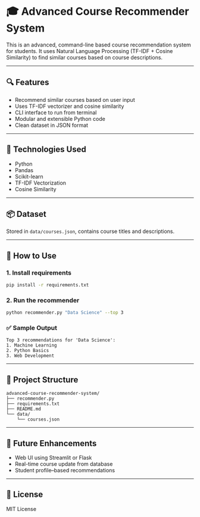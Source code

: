 
# 🎓 Advanced Course Recommender System

This is an advanced, command-line based course recommendation system for students. It uses Natural Language Processing (TF-IDF + Cosine Similarity) to find similar courses based on course descriptions.

---

## 🔍 Features

- Recommend similar courses based on user input
- Uses TF-IDF vectorizer and cosine similarity
- CLI interface to run from terminal
- Modular and extensible Python code
- Clean dataset in JSON format

---

## 🧠 Technologies Used

- Python
- Pandas
- Scikit-learn
- TF-IDF Vectorization
- Cosine Similarity

---

## 📦 Dataset

Stored in `data/courses.json`, contains course titles and descriptions.

---

## 🚀 How to Use

### 1. Install requirements

```bash
pip install -r requirements.txt
```

### 2. Run the recommender

```bash
python recommender.py "Data Science" --top 3
```

### ✅ Sample Output

```
Top 3 recommendations for 'Data Science':
1. Machine Learning
2. Python Basics
3. Web Development
```

---

## 📂 Project Structure

```
advanced-course-recommender-system/
├── recommender.py
├── requirements.txt
├── README.md
└── data/
    └── courses.json
```

---

## 🧩 Future Enhancements

- Web UI using Streamlit or Flask
- Real-time course update from database
- Student profile–based recommendations

---

## 📃 License

MIT License
